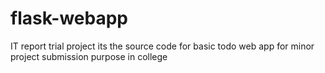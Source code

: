 # flask-webapp
IT report trial project
its the source code for basic todo web app for minor project submission purpose in college

